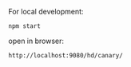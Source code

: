 For local development:
```
npm start
```

open in browser:
```
http://localhost:9080/hd/canary/
```
